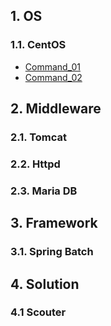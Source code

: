 ## 1. OS

### 1.1. CentOS
- [Command_01](/document/middleware/os/centos/command_01)
- [Command_02](/document/middleware/os/centos/command_02)

## 2. Middleware

### 2.1. Tomcat

### 2.2. Httpd

### 2.3. Maria DB

## 3. Framework

### 3.1. Spring Batch

## 4. Solution

### 4.1 Scouter
